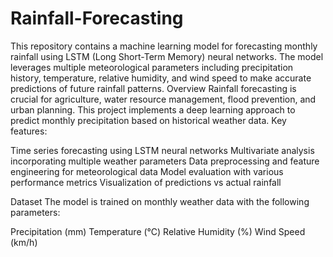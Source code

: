 # Rainfall-Forecasting
This repository contains a machine learning model for forecasting monthly rainfall using LSTM (Long Short-Term Memory) neural networks. The model leverages multiple meteorological parameters including precipitation history, temperature, relative humidity, and wind speed to make accurate predictions of future rainfall patterns.
Overview
Rainfall forecasting is crucial for agriculture, water resource management, flood prevention, and urban planning. This project implements a deep learning approach to predict monthly precipitation based on historical weather data.
Key features:

Time series forecasting using LSTM neural networks
Multivariate analysis incorporating multiple weather parameters
Data preprocessing and feature engineering for meteorological data
Model evaluation with various performance metrics
Visualization of predictions vs actual rainfall

Dataset
The model is trained on monthly weather data with the following parameters:

Precipitation (mm)
Temperature (°C)
Relative Humidity (%)
Wind Speed (km/h)
